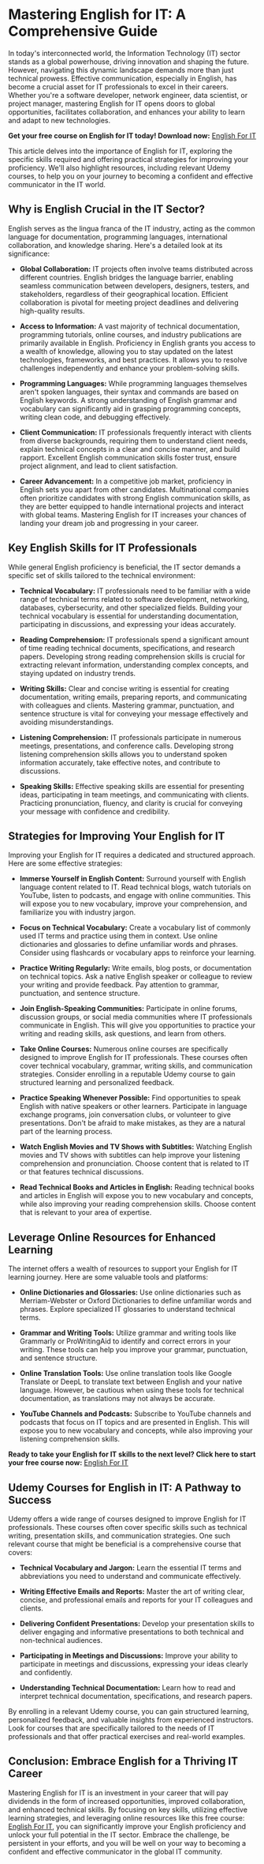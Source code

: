 # Mastering English for IT: A Comprehensive Guide

In today's interconnected world, the Information Technology (IT) sector stands as a global powerhouse, driving innovation and shaping the future. However, navigating this dynamic landscape demands more than just technical prowess. Effective communication, especially in English, has become a crucial asset for IT professionals to excel in their careers. Whether you're a software developer, network engineer, data scientist, or project manager, mastering English for IT opens doors to global opportunities, facilitates collaboration, and enhances your ability to learn and adapt to new technologies.

**Get your free course on English for IT today! Download now:** [English For IT](https://udemywork.com/english-for-it)

This article delves into the importance of English for IT, exploring the specific skills required and offering practical strategies for improving your proficiency. We'll also highlight resources, including relevant Udemy courses, to help you on your journey to becoming a confident and effective communicator in the IT world.

## Why is English Crucial in the IT Sector?

English serves as the lingua franca of the IT industry, acting as the common language for documentation, programming languages, international collaboration, and knowledge sharing. Here's a detailed look at its significance:

*   **Global Collaboration:** IT projects often involve teams distributed across different countries. English bridges the language barrier, enabling seamless communication between developers, designers, testers, and stakeholders, regardless of their geographical location. Efficient collaboration is pivotal for meeting project deadlines and delivering high-quality results.

*   **Access to Information:** A vast majority of technical documentation, programming tutorials, online courses, and industry publications are primarily available in English. Proficiency in English grants you access to a wealth of knowledge, allowing you to stay updated on the latest technologies, frameworks, and best practices. It allows you to resolve challenges independently and enhance your problem-solving skills.

*   **Programming Languages:** While programming languages themselves aren't spoken languages, their syntax and commands are based on English keywords. A strong understanding of English grammar and vocabulary can significantly aid in grasping programming concepts, writing clean code, and debugging effectively.

*   **Client Communication:** IT professionals frequently interact with clients from diverse backgrounds, requiring them to understand client needs, explain technical concepts in a clear and concise manner, and build rapport. Excellent English communication skills foster trust, ensure project alignment, and lead to client satisfaction.

*   **Career Advancement:** In a competitive job market, proficiency in English sets you apart from other candidates. Multinational companies often prioritize candidates with strong English communication skills, as they are better equipped to handle international projects and interact with global teams. Mastering English for IT increases your chances of landing your dream job and progressing in your career.

## Key English Skills for IT Professionals

While general English proficiency is beneficial, the IT sector demands a specific set of skills tailored to the technical environment:

*   **Technical Vocabulary:** IT professionals need to be familiar with a wide range of technical terms related to software development, networking, databases, cybersecurity, and other specialized fields. Building your technical vocabulary is essential for understanding documentation, participating in discussions, and expressing your ideas accurately.

*   **Reading Comprehension:** IT professionals spend a significant amount of time reading technical documents, specifications, and research papers. Developing strong reading comprehension skills is crucial for extracting relevant information, understanding complex concepts, and staying updated on industry trends.

*   **Writing Skills:** Clear and concise writing is essential for creating documentation, writing emails, preparing reports, and communicating with colleagues and clients. Mastering grammar, punctuation, and sentence structure is vital for conveying your message effectively and avoiding misunderstandings.

*   **Listening Comprehension:** IT professionals participate in numerous meetings, presentations, and conference calls. Developing strong listening comprehension skills allows you to understand spoken information accurately, take effective notes, and contribute to discussions.

*   **Speaking Skills:** Effective speaking skills are essential for presenting ideas, participating in team meetings, and communicating with clients. Practicing pronunciation, fluency, and clarity is crucial for conveying your message with confidence and credibility.

## Strategies for Improving Your English for IT

Improving your English for IT requires a dedicated and structured approach. Here are some effective strategies:

*   **Immerse Yourself in English Content:** Surround yourself with English language content related to IT. Read technical blogs, watch tutorials on YouTube, listen to podcasts, and engage with online communities. This will expose you to new vocabulary, improve your comprehension, and familiarize you with industry jargon.

*   **Focus on Technical Vocabulary:** Create a vocabulary list of commonly used IT terms and practice using them in context. Use online dictionaries and glossaries to define unfamiliar words and phrases. Consider using flashcards or vocabulary apps to reinforce your learning.

*   **Practice Writing Regularly:** Write emails, blog posts, or documentation on technical topics. Ask a native English speaker or colleague to review your writing and provide feedback. Pay attention to grammar, punctuation, and sentence structure.

*   **Join English-Speaking Communities:** Participate in online forums, discussion groups, or social media communities where IT professionals communicate in English. This will give you opportunities to practice your writing and reading skills, ask questions, and learn from others.

*   **Take Online Courses:** Numerous online courses are specifically designed to improve English for IT professionals. These courses often cover technical vocabulary, grammar, writing skills, and communication strategies. Consider enrolling in a reputable Udemy course to gain structured learning and personalized feedback.

*   **Practice Speaking Whenever Possible:** Find opportunities to speak English with native speakers or other learners. Participate in language exchange programs, join conversation clubs, or volunteer to give presentations. Don't be afraid to make mistakes, as they are a natural part of the learning process.

*   **Watch English Movies and TV Shows with Subtitles:** Watching English movies and TV shows with subtitles can help improve your listening comprehension and pronunciation. Choose content that is related to IT or that features technical discussions.

*   **Read Technical Books and Articles in English:** Reading technical books and articles in English will expose you to new vocabulary and concepts, while also improving your reading comprehension skills. Choose content that is relevant to your area of expertise.

## Leverage Online Resources for Enhanced Learning

The internet offers a wealth of resources to support your English for IT learning journey. Here are some valuable tools and platforms:

*   **Online Dictionaries and Glossaries:** Use online dictionaries such as Merriam-Webster or Oxford Dictionaries to define unfamiliar words and phrases. Explore specialized IT glossaries to understand technical terms.

*   **Grammar and Writing Tools:** Utilize grammar and writing tools like Grammarly or ProWritingAid to identify and correct errors in your writing. These tools can help you improve your grammar, punctuation, and sentence structure.

*   **Online Translation Tools:** Use online translation tools like Google Translate or DeepL to translate text between English and your native language. However, be cautious when using these tools for technical documentation, as translations may not always be accurate.

*   **YouTube Channels and Podcasts:** Subscribe to YouTube channels and podcasts that focus on IT topics and are presented in English. This will expose you to new vocabulary and concepts, while also improving your listening comprehension skills.

**Ready to take your English for IT skills to the next level? Click here to start your free course now:** [English For IT](https://udemywork.com/english-for-it)

## Udemy Courses for English in IT: A Pathway to Success

Udemy offers a wide range of courses designed to improve English for IT professionals. These courses often cover specific skills such as technical writing, presentation skills, and communication strategies. One such relevant course that might be beneficial is a comprehensive course that covers:

*   **Technical Vocabulary and Jargon:** Learn the essential IT terms and abbreviations you need to understand and communicate effectively.

*   **Writing Effective Emails and Reports:** Master the art of writing clear, concise, and professional emails and reports for your IT colleagues and clients.

*   **Delivering Confident Presentations:** Develop your presentation skills to deliver engaging and informative presentations to both technical and non-technical audiences.

*   **Participating in Meetings and Discussions:** Improve your ability to participate in meetings and discussions, expressing your ideas clearly and confidently.

*   **Understanding Technical Documentation:** Learn how to read and interpret technical documentation, specifications, and research papers.

By enrolling in a relevant Udemy course, you can gain structured learning, personalized feedback, and valuable insights from experienced instructors. Look for courses that are specifically tailored to the needs of IT professionals and that offer practical exercises and real-world examples.

## Conclusion: Embrace English for a Thriving IT Career

Mastering English for IT is an investment in your career that will pay dividends in the form of increased opportunities, improved collaboration, and enhanced technical skills. By focusing on key skills, utilizing effective learning strategies, and leveraging online resources like this free course: [English For IT](https://udemywork.com/english-for-it), you can significantly improve your English proficiency and unlock your full potential in the IT sector. Embrace the challenge, be persistent in your efforts, and you will be well on your way to becoming a confident and effective communicator in the global IT community.
